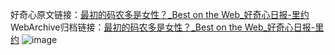 好奇心原文链接：[最初的码农多是女性？_Best on the Web_好奇心日报-里约](https://www.qdaily.com/articles/3173.html)
WebArchive归档链接：[最初的码农多是女性？_Best on the Web_好奇心日报-里约](http://web.archive.org/web/20190623151640/https://www.qdaily.com/articles/3173.html)
![image](http://ww3.sinaimg.cn/large/007d5XDply1g3v6swheo1j30u02diwvv)